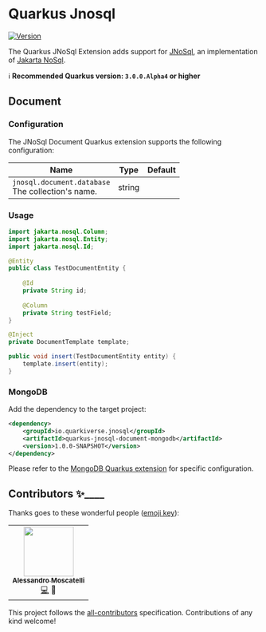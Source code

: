 # Quarkus Jnosql

[![Version](https://img.shields.io/maven-central/v/io.quarkiverse.jnosql/quarkus-jnosql?logo=apache-maven&style=flat-square)](https://search.maven.org/artifact/io.quarkiverse.jnosql/quarkus-jnosql)

The Quarkus JNoSql Extension adds support for 
[JNoSql](http://www.jnosql.org/), an implementation of [Jakarta NoSql](https://jakarta.ee/specifications/nosql/).

:information_source: **Recommended Quarkus version: `3.0.0.Alpha4` or higher**

## Document

### Configuration

The JNoSql Document Quarkus extension supports the following configuration:

 | Name  | Type  | Default  |
 |---|---|---|
 | `jnosql.document.database`<br>The collection's name. | string  | |

### Usage

```java
import jakarta.nosql.Column;
import jakarta.nosql.Entity;
import jakarta.nosql.Id;

@Entity
public class TestDocumentEntity {
    
    @Id
    private String id;
    
    @Column
    private String testField;
}
```

```java
@Inject
private DocumentTemplate template;

public void insert(TestDocumentEntity entity) {
    template.insert(entity);
}
```

### MongoDB

Add the dependency to the target project:

```xml
<dependency>
    <groupId>io.quarkiverse.jnosql</groupId>
    <artifactId>quarkus-jnosql-document-mongodb</artifactId>
    <version>1.0.0-SNAPSHOT</version>
</dependency>
```

Please refer to the [MongoDB Quarkus extension](https://quarkus.io/guides/mongodb) for specific configuration.

## Contributors ✨____

Thanks goes to these wonderful people ([emoji key](https://allcontributors.org/docs/en/emoji-key)):

<!-- ALL-CONTRIBUTORS-LIST:START - Do not remove or modify this section -->
<!-- prettier-ignore-start -->
<!-- markdownlint-disable -->
<table>
  <tr>
    <td align="center"><a href="https://www.linkedin.com/in/alessandromoscatelli/"><img src="https://avatars.githubusercontent.com/amoscatelli" width="100px;" alt=""/><br /><sub><b>Alessandro Moscatelli</b></sub></a><br /><a href="https://github.com/quarkiverse/quarkiverse-jberet/commits?author=amoscatelli" title="Code">💻</a> <a title="Maintenance">🚧</a></td>
  </tr>
</table>

<!-- markdownlint-enable -->
<!-- prettier-ignore-end -->
<!-- ALL-CONTRIBUTORS-LIST:END -->

This project follows the [all-contributors](https://github.com/all-contributors/all-contributors) specification. Contributions of any kind welcome!